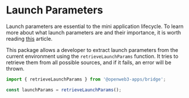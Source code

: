 # Launch Parameters

Launch parameters are essential to the mini application lifecycle. To learn more about what launch
parameters are and their importance, it is worth reading [this](../../platform/launch-parameters.md)
article.

This package allows a developer to extract launch parameters from the current environment using
the `retrieveLaunchParams` function. It tries to retrieve them from all possible sources, and if it
fails, an error will be thrown.

```typescript
import { retrieveLaunchParams } from '@openweb3-apps/bridge';

const launchParams = retrieveLaunchParams();
```